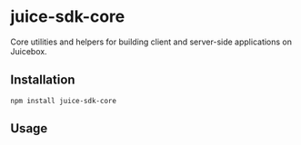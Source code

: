 # juice-sdk-core

Core utilities and helpers for building client and server-side applications on Juicebox.

## Installation

```
npm install juice-sdk-core
```

## Usage

